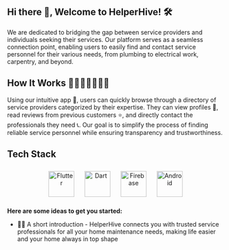 ## Hi there 👋, Welcome to HelperHive! 🛠️

We are dedicated to bridging the gap between service providers and individuals seeking their services. Our platform serves as a seamless connection point, enabling users to easily find and contact service personnel for their various needs, from plumbing to electrical work, carpentry, and beyond.

## How It Works 👩🏻‍💻📓✍🏻💡

Using our intuitive app 📱, users can quickly browse through a directory of service providers categorized by their expertise. They can view profiles 👤, read reviews from previous customers ⭐, and directly contact the professionals they need 📞. Our goal is to simplify the process of finding reliable service personnel while ensuring transparency and trustworthiness.

## Tech Stack
<div align="center"> 
<a href="https://flutter.dev/" target="_blank"><img style="margin: 10px" src="https://profilinator.rishav.dev/skills-assets/flutterio-icon.svg" alt="Flutter" height="60" /></a> 
<a href="https://dart.dev/" target="_blank"><img style="margin: 10px" src="https://profilinator.rishav.dev/skills-assets/dartlang-icon.svg" alt="Dart" height="60" /></a>  
<a href="https://firebase.google.com/" target="_blank"><img style="margin: 10px" src="https://profilinator.rishav.dev/skills-assets/firebase.png" alt="Firebase" height="60" /></a>
<a href="https://www.android.com/intl/en_in/" target="_blank"><img style="margin: 10px" src="https://profilinator.rishav.dev/skills-assets/android-original-wordmark.svg" alt="Android" height="60" /></a> 

</div>

**Here are some ideas to get you started:**

- 🙋‍♀️ A short introduction - HelperHive connects you with trusted service professionals for all your home maintenance needs, making life easier and your home always in top shape


